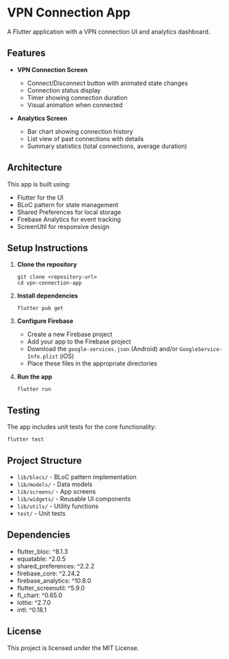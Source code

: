 # VPN Connection App

A Flutter application with a VPN connection UI and analytics dashboard.

## Features

- **VPN Connection Screen**

  - Connect/Disconnect button with animated state changes
  - Connection status display
  - Timer showing connection duration
  - Visual animation when connected

- **Analytics Screen**
  - Bar chart showing connection history
  - List view of past connections with details
  - Summary statistics (total connections, average duration)

## Architecture

This app is built using:

- Flutter for the UI
- BLoC pattern for state management
- Shared Preferences for local storage
- Firebase Analytics for event tracking
- ScreenUtil for responsive design

## Setup Instructions

1. **Clone the repository**

   ```
   git clone <repository-url>
   cd vpn-connection-app
   ```

2. **Install dependencies**

   ```
   flutter pub get
   ```

3. **Configure Firebase**

   - Create a new Firebase project
   - Add your app to the Firebase project
   - Download the `google-services.json` (Android) and/or `GoogleService-Info.plist` (iOS)
   - Place these files in the appropriate directories

4. **Run the app**
   ```
   flutter run
   ```

## Testing

The app includes unit tests for the core functionality:

```
flutter test
```

## Project Structure

- `lib/blocs/` - BLoC pattern implementation
- `lib/models/` - Data models
- `lib/screens/` - App screens
- `lib/widgets/` - Reusable UI components
- `lib/utils/` - Utility functions
- `test/` - Unit tests

## Dependencies

- flutter_bloc: ^8.1.3
- equatable: ^2.0.5
- shared_preferences: ^2.2.2
- firebase_core: ^2.24.2
- firebase_analytics: ^10.8.0
- flutter_screenutil: ^5.9.0
- fl_chart: ^0.65.0
- lottie: ^2.7.0
- intl: ^0.18.1

## License

This project is licensed under the MIT License.
